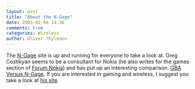 ```yaml
---
layout: post
title: "About the N-Gage"
date: 2003-02-08 14:36
comments: true
categories: Wireless
author: Oliver Thylmann
---
```



The [N-Gage](//www.n-gage.com/) site is up and running for everyone to take a look at. Greg Costikyan seems to be a consultant for Nokia (he also writes for the games section of [Forum Nokia](http://www.forum.nokia.com/)) and has put up an interesting comparison. [GBA Versus N-Gage](http://www.costik.com/weblog/2003_02_01_blogchive.html#90289294). If you are interested in gaming and wireless, I suggest you take a look at [his site](http://www.costik.com/).


